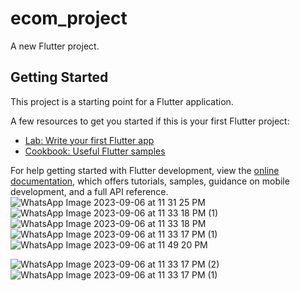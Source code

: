 # ecom_project

A new Flutter project.

## Getting Started

This project is a starting point for a Flutter application.

A few resources to get you started if this is your first Flutter project:

- [Lab: Write your first Flutter app](https://docs.flutter.dev/get-started/codelab)
- [Cookbook: Useful Flutter samples](https://docs.flutter.dev/cookbook)

For help getting started with Flutter development, view the
[online documentation](https://docs.flutter.dev/), which offers tutorials,
samples, guidance on mobile development, and a full API reference.
![WhatsApp Image 2023-09-06 at 11 31 25 PM](https://github.com/fazlerabbe/ecom_project_admin/assets/58098907/44bbe692-5a81-44d5-886a-d0624702ee04)
![WhatsApp Image 2023-09-06 at 11 33 18 PM (1)](https://github.com/fazlerabbe/ecom_project_admin/assets/58098907/1dd2d70c-20ee-41de-826e-7f5e5195eb24)
![WhatsApp Image 2023-09-06 at 11 33 18 PM](https://github.com/fazlerabbe/ecom_project_admin/assets/58098907/f99958dd-6e92-4c15-b93d-91e27a77c33a)
![WhatsApp Image 2023-09-06 at 11 33 17 PM (1)](https://github.com/fazlerabbe/ecom_project_admin/assets/58098907/6769a327-23c5-4dff-be4d-d8e3f18328f7)
![WhatsApp Image 2023-09-06 at 11 49 20 PM](https://github.com/fazlerabbe/ecom_project_admin/assets/58098907/457a012d-0167-4631-86ae-9c58c9d77ccc)

![WhatsApp Image 2023-09-06 at 11 33 17 PM (2)](https://github.com/fazlerabbe/ecom_project_admin/assets/58098907/aad9faa0-830a-42da-952b-359f50a58c37)
![WhatsApp Image 2023-09-06 at 11 33 17 PM (1)](https://github.com/fazlerabbe/ecom_project_admin/assets/58098907/bee2e881-ce0a-4af1-8006-c629366b89df)

